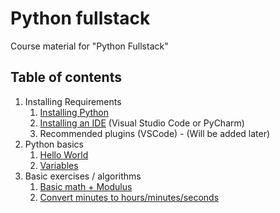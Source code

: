 # Python fullstack

Course material for "Python Fullstack"

## Table of contents

1. Installing Requirements
    1. [Installing Python](./01-introduction/install.md)
    2. [Installing an IDE](./01-introduction/ide.md) (Visual Studio Code or PyCharm)
    3. Recommended plugins (VSCode) - (Will be added later)
2. Python basics
    1. [Hello World](./01-introduction/hello.md)
    2. [Variables](./01-introduction/variables.md)
3. Basic exercises / algorithms
    1. [Basic math + Modulus](./02-basic-exercises/a.py)
    2. [Convert minutes to hours/minutes/seconds](./02-basic-exercises/b.py)

